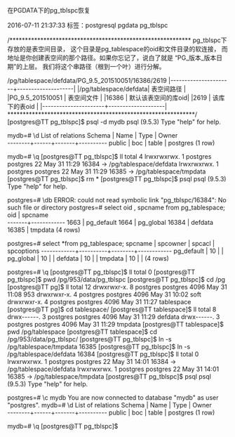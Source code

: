 
在PGDATA下的pg_tblspc恢复  

2016-07-11 21:37:33
标签：postgresql  pgdata  pg_tblspc 

/***********************************************************
pg_tblspc下存放的是表空间目录，
这个目录是pg_tablespace的oid和文件目录的软连接，
而地址是你创建表空间的那个路径。如果你忘记了，说白了就是
“PG_版本_版本日期”的上层。
我们将这个串路径（根到一个叶）进行分解。
 
/pg/tablespace/defdata/PG_9.5_201510051/16386/2619
|----------------------+--------------------| 
|/pg/tablespace/defdata| 表空间路径         | 
|PG_9.5_201510051      | 表空间文件         |
|16386                 | 默认该表空间的库oid|
|2619                  | 该库下的表oid      |
|----------------------+--------------------|
*************************************************************/
[postgres@TT pg_tblspc]$ psql -d mydb
psql (9.5.3)
Type "help" for help.

mydb=# \d
        List of relations
 Schema | Name | Type  |  Owner   
--------+------+-------+----------
 public | boc  | table | postgres
(1 row)

mydb=# \q
[postgres@TT pg_tblspc]$ ll
total 4
lrwxrwxrwx. 1 postgres postgres  22 May 31 11:29 16384 -> /pg/tablespace/defdata
lrwxrwxrwx. 1 postgres postgres  22 May 31 11:29 16385 -> /pg/tablespace/tmpdata
[postgres@TT pg_tblspc]$ rm *
[postgres@TT pg_tblspc]$ psql
psql (9.5.3)
Type "help" for help.

postgres=# \db
ERROR:  could not read symbolic link "pg_tblspc/16384": No such file or directory
postgres=# select oid , spcname from pg_tablespace;
  oid  |  spcname   
-------+------------
  1663 | pg_default
  1664 | pg_global
 16384 | defdata
 16385 | tmpdata
(4 rows)

postgres=# select  *from pg_tablespace;
  spcname   | spcowner | spcacl | spcoptions 
------------+----------+--------+------------
 pg_default |       10 |        | 
 pg_global  |       10 |        | 
 defdata    |       10 |        | 
 tmpdata    |       10 |        | 
(4 rows)

postgres=# \q
[postgres@TT pg_tblspc]$ ll
total 0
[postgres@TT pg_tblspc]$ pwd
/pg/953/data/pg_tblspc
[postgres@TT pg_tblspc]$ cd /pg
[postgres@TT pg]$ ll
total 12
drwxrwxr-x. 8 postgres postgres 4096 May 31 11:08 953
drwxrwxr-x. 4 postgres postgres 4096 May 31 10:02 soft
drwxrwxr-x. 4 postgres postgres 4096 May 31 11:27 tablespace
[postgres@TT pg]$ cd tablespace/
[postgres@TT tablespace]$ ll
total 8
drwx------. 3 postgres postgres 4096 May 31 11:29 defdata
drwx------. 3 postgres postgres 4096 May 31 11:29 tmpdata
[postgres@TT tablespace]$ pwd
/pg/tablespace
[postgres@TT tablespace]$ cd /pg/953/data/pg_tblspc/
[postgres@TT pg_tblspc]$ ln -s /pg/tablespace/tmpdata 16385
[postgres@TT pg_tblspc]$ ln -s /pg/tablespace/defdata 16384
[postgres@TT pg_tblspc]$ ll
total 0
lrwxrwxrwx. 1 postgres postgres 22 May 31 14:01 16384 -> /pg/tablespace/defdata
lrwxrwxrwx. 1 postgres postgres 22 May 31 14:01 16385 -> /pg/tablespace/tmpdata
[postgres@TT pg_tblspc]$ psql
psql (9.5.3)
Type "help" for help.

postgres=# \c mydb
You are now connected to database "mydb" as user "postgres".
mydb=# \d
        List of relations
 Schema | Name | Type  |  Owner   
--------+------+-------+----------
 public | boc  | table | postgres
(1 row)

mydb=# \q
[postgres@TT pg_tblspc]$ 
